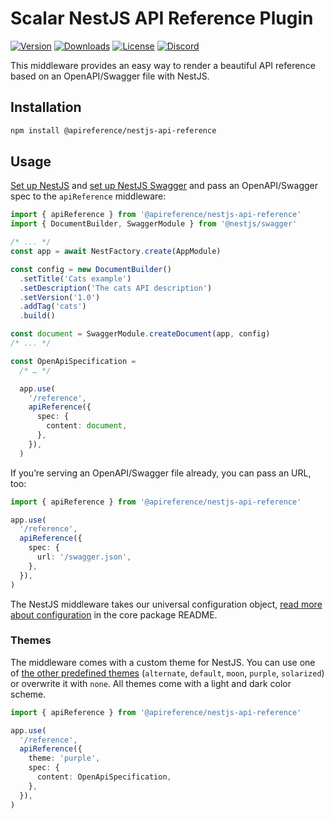 # Scalar NestJS API Reference Plugin

[![Version](https://img.shields.io/npm/v/%40scalar/nestjs-api-reference)](https://www.npmjs.com/package/@apireference/nestjs-api-reference)
[![Downloads](https://img.shields.io/npm/dm/%40scalar/nestjs-api-reference)](https://www.npmjs.com/package/@apireference/nestjs-api-reference)
[![License](https://img.shields.io/npm/l/%40scalar%2Fnestjs-api-reference)](https://www.npmjs.com/package/@apireference/nestjs-api-reference)
[![Discord](https://img.shields.io/discord/1135330207960678410?style=flat&color=5865F2)](https://discord.gg/8HeZcRGPFS)

This middleware provides an easy way to render a beautiful API reference based on an OpenAPI/Swagger file with NestJS.

## Installation

```bash
npm install @apireference/nestjs-api-reference
```

## Usage

[Set up NestJS](https://docs.nestjs.com/first-steps) and [set up NestJS Swagger](https://docs.nestjs.com/openapi/introduction) and pass an OpenAPI/Swagger spec to the `apiReference` middleware:

```ts
import { apiReference } from '@apireference/nestjs-api-reference'
import { DocumentBuilder, SwaggerModule } from '@nestjs/swagger'

/* ... */
const app = await NestFactory.create(AppModule)

const config = new DocumentBuilder()
  .setTitle('Cats example')
  .setDescription('The cats API description')
  .setVersion('1.0')
  .addTag('cats')
  .build()

const document = SwaggerModule.createDocument(app, config)
/* ... */

const OpenApiSpecification =
  /* … */

  app.use(
    '/reference',
    apiReference({
      spec: {
        content: document,
      },
    }),
  )
```

If you’re serving an OpenAPI/Swagger file already, you can pass an URL, too:

```ts
import { apiReference } from '@apireference/nestjs-api-reference'

app.use(
  '/reference',
  apiReference({
    spec: {
      url: '/swagger.json',
    },
  }),
)
```

The NestJS middleware takes our universal configuration object, [read more about configuration](https://github.com/khulnasoft/apireference/tree/main/packages/api-reference#props) in the core package README.

### Themes

The middleware comes with a custom theme for NestJS. You can use one of [the other predefined themes](https://github.com/khulnasoft/apireference/blob/main/packages/themes/src/index.ts#L15) (`alternate`, `default`, `moon`, `purple`, `solarized`) or overwrite it with `none`. All themes come with a light and dark color scheme.

```ts
import { apiReference } from '@apireference/nestjs-api-reference'

app.use(
  '/reference',
  apiReference({
    theme: 'purple',
    spec: {
      content: OpenApiSpecification,
    },
  }),
)
```
